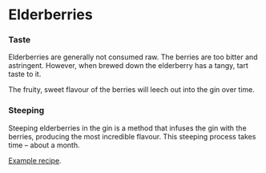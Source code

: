 # Elderberries

### Taste

Elderberries are generally not consumed raw. The berries are too bitter and astringent. However, when brewed down the elderberry has a tangy, tart taste to it.

The fruity, sweet flavour of the berries will leech out into the gin over time.

### Steeping

Steeping elderberries in the gin is a method that infuses the gin with the berries, producing the most incredible flavour. This steeping process takes time – about a month.

[Example recipe](https://www.greedygourmet.com/recipes-for-diets/gluten-free/elderberry-gin/).